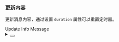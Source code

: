 ### 更新内容

更新消息内容，通过设置 `duration` 属性可以重置定时器。

<div class="cell-demo vp-raw">
  <yc-button @click="handleClick">Update Info Message</yc-button>
</div>

<script>
export default {
  data() {
    return {
      index: 0,
    };
  },
  methods: {
    handleClick() {
      this.$message.info({
        id: 'myInfo',
        content: `This is an info message ${this.$data.index++}`,
        duration: 2000,
      });
    },
  },
};
</script>

<details>
<summary>
 <button class="code-btn"  >
    <icon-code />
 </button>
</summary>

```vue
<template>
  <yc-button @click="handleClick">Update Info Message</yc-button>
</template>

<script>
export default {
  data() {
    return {
      index: 0,
    };
  },
  methods: {
    handleClick() {
      this.$message.info({
        id: 'myInfo',
        content: `This is an info message ${this.$data.index++}`,
        duration: 2000,
      });
    },
  },
};
</script>
```

</details>

